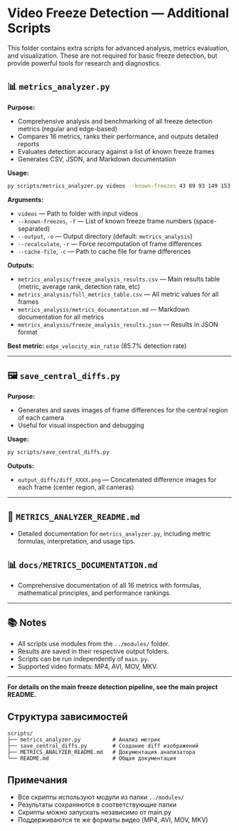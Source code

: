 # Video Freeze Detection — Additional Scripts

This folder contains extra scripts for advanced analysis, metrics evaluation, and visualization. These are not required for basic freeze detection, but provide powerful tools for research and diagnostics.

## 📊 `metrics_analyzer.py`

**Purpose:**
- Comprehensive analysis and benchmarking of all freeze detection metrics (regular and edge-based)
- Compares 16 metrics, ranks their performance, and outputs detailed reports
- Evaluates detection accuracy against a list of known freeze frames
- Generates CSV, JSON, and Markdown documentation

**Usage:**
```bash
py scripts/metrics_analyzer.py videos --known-freezes 43 89 93 149 153 182 205 209 213 223 233 235 269 273
```

**Arguments:**
- `videos` — Path to folder with input videos
- `--known-freezes`, `-f` — List of known freeze frame numbers (space-separated)
- `--output`, `-o` — Output directory (default: `metrics_analysis`)
- `--recalculate`, `-r` — Force recomputation of frame differences
- `--cache-file`, `-c` — Path to cache file for frame differences

**Outputs:**
- `metrics_analysis/freeze_analysis_results.csv` — Main results table (metric, average rank, detection rate, etc)
- `metrics_analysis/full_metrics_table.csv` — All metric values for all frames
- `metrics_analysis/metrics_documentation.md` — Markdown documentation for all metrics
- `metrics_analysis/freeze_analysis_results.json` — Results in JSON format

**Best metric:** `edge_velocity_min_ratio` (85.7% detection rate)

---

## 🖼️ `save_central_diffs.py`

**Purpose:**
- Generates and saves images of frame differences for the central region of each camera
- Useful for visual inspection and debugging

**Usage:**
```bash
py scripts/save_central_diffs.py
```

**Outputs:**
- `output_diffs/diff_XXXX.png` — Concatenated difference images for each frame (center region, all cameras)

---

## 📄 `METRICS_ANALYZER_README.md`

- Detailed documentation for `metrics_analyzer.py`, including metric formulas, interpretation, and usage tips.

## 📊 `docs/METRICS_DOCUMENTATION.md`

- Comprehensive documentation of all 16 metrics with formulas, mathematical principles, and performance rankings.

---

## 📚 Notes

- All scripts use modules from the `../modules/` folder.
- Results are saved in their respective output folders.
- Scripts can be run independently of `main.py`.
- Supported video formats: MP4, AVI, MOV, MKV.

---

**For details on the main freeze detection pipeline, see the main project README.**

## Структура зависимостей

```
scripts/
├── metrics_analyzer.py          # Анализ метрик
├── save_central_diffs.py        # Создание diff изображений
├── METRICS_ANALYZER_README.md   # Документация анализатора
└── README.md                    # Общая документация
```

## Примечания

- Все скрипты используют модули из папки `../modules/`
- Результаты сохраняются в соответствующие папки
- Скрипты можно запускать независимо от main.py
- Поддерживаются те же форматы видео (MP4, AVI, MOV, MKV) 